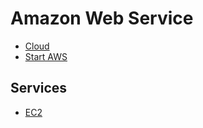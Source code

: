 

# Amazon Web Service

- [Cloud](cloud.md)
- [Start AWS](start-aws.md)



## Services

- [EC2](ec2/readme.md)